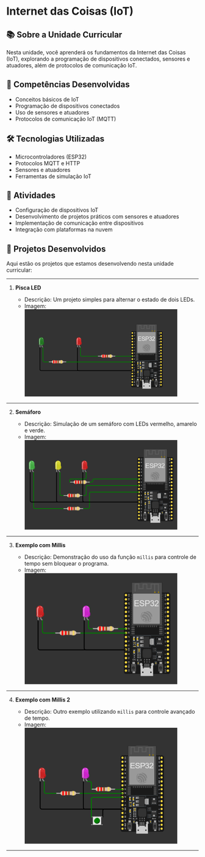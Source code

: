 # Internet das Coisas (IoT)

## 📚 Sobre a Unidade Curricular

Nesta unidade, você aprenderá os fundamentos da Internet das Coisas (IoT), explorando a programação de dispositivos conectados, sensores e atuadores, além de protocolos de comunicação IoT.

## 🎯 Competências Desenvolvidas

- Conceitos básicos de IoT
- Programação de dispositivos conectados
- Uso de sensores e atuadores
- Protocolos de comunicação IoT (MQTT)

## 🛠️ Tecnologias Utilizadas

- Microcontroladores (ESP32)
- Protocolos MQTT e HTTP
- Sensores e atuadores
- Ferramentas de simulação IoT

## 📅 Atividades

- Configuração de dispositivos IoT
- Desenvolvimento de projetos práticos com sensores e atuadores
- Implementação de comunicação entre dispositivos
- Integração com plataformas na nuvem

## 📂 Projetos Desenvolvidos

Aqui estão os projetos que estamos desenvolvendo nesta unidade curricular:

---

1. **Pisca LED**

   - Descrição: Um projeto simples para alternar o estado de dois LEDs.
   - Imagem:
     <div style="text-align: left;">
     <img src="./img/01_Pisca_Led.png" alt="Pisca LED" width="400">
     </div>

---

2. **Semáforo**

   - Descrição: Simulação de um semáforo com LEDs vermelho, amarelo e verde.
   - Imagem:
     <div style="text-align: left;">
     <img src="./img/02_Semaforo.png" alt="Semáforo" width="400">
     </div>

---

3. **Exemplo com Millis**

   - Descrição: Demonstração do uso da função `millis` para controle de tempo sem bloquear o programa.
   - Imagem:
     <div style="text-align: left;">
     <img src="./img/03_Exemplo_Millis.png" alt="Exemplo com Millis" width="400">
     </div>

---

4. **Exemplo com Millis 2**

   - Descrição: Outro exemplo utilizando `millis` para controle avançado de tempo.
   - Imagem:
     <div style="text-align: left;">
     <img src="./img/04_Exemplo_Millis_02.png" alt="Exemplo com Millis 2" width="400">
     </div>

---

